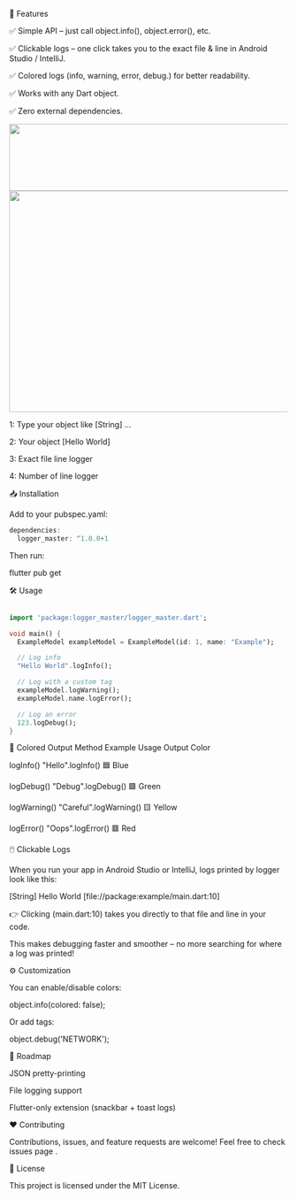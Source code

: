 🚀 Features

✅ Simple API – just call object.info(), object.error(), etc.

✅ Clickable logs – one click takes you to the exact file & line in Android Studio / IntelliJ.

✅ Colored logs (info, warning, error, debug.) for better readability.

✅ Works with any Dart object.

✅ Zero external dependencies.

<img width="1067" height="121" src="https://github.com/user-attachments/assets/edff24fa-ef1a-4793-b141-e399d6466606" />

<img width="1000" height="400" src="https://github. com/user-attachments/assets/d58e225b-250c-404c-967c-da63559b03a2" />

1: Type your object like [String] ...

2: Your object [Hello World]

3: Exact file line logger

4: Number of line logger

📥 Installation

Add to your pubspec.yaml:

```dart
dependencies:
  logger_master: ^1.0.0+1
```

Then run:

flutter pub get

🛠️ Usage

```dart

import 'package:logger_master/logger_master.dart';

void main() {
  ExampleModel exampleModel = ExampleModel(id: 1, name: "Example");

  // Log info
  "Hello World".logInfo();

  // Log with a custom tag
  exampleModel.logWarning();
  exampleModel.name.logError();

  // Log an error
  123.logDebug();
}
```

🎨 Colored Output
Method	Example Usage	Output Color

logInfo()	"Hello".logInfo()	🟦 Blue

logDebug()	"Debug".logDebug()	🟩 Green

logWarning()	"Careful".logWarning()	🟨 Yellow

logError()	"Oops".logError()	🟥 Red

🖱️ Clickable Logs

When you run your app in Android Studio or IntelliJ, logs printed by logger look like this:

[String] Hello World [file://package:example/main.dart:10]


👉 Clicking (main.dart:10) takes you directly to that file and line in your code.

This makes debugging faster and smoother – no more searching for where a log was printed!

⚙️ Customization

You can enable/disable colors:

object.info(colored: false);


Or add tags:

object.debug('NETWORK');

📌 Roadmap

 JSON pretty-printing

 File logging support

 Flutter-only extension (snackbar + toast logs)

❤️ Contributing

Contributions, issues, and feature requests are welcome!
Feel free to check issues page
.

📄 License

This project is licensed under the MIT License.
